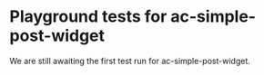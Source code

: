 # Playground tests for ac-simple-post-widget
We are still awaiting the first test run for ac-simple-post-widget.
